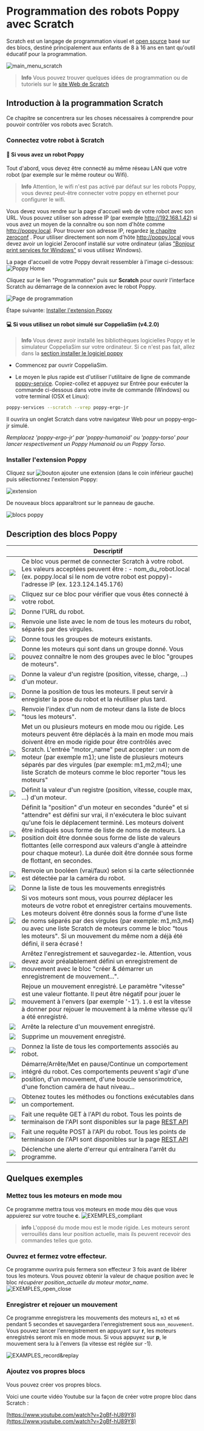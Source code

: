 # Programmation des robots Poppy avec Scratch

Scratch est un langage de programmation visuel et [open source](https://github.com/LLK) basé sur des blocs, destiné principalement aux enfants de 8 à 16 ans en tant qu'outil éducatif pour la programmation.

![main_menu_scratch](../img/scratch/main_menu_scratch.png)

> **Info** Vous pouvez trouver quelques idées de programmation ou de tutoriels sur le [site Web de Scratch](https://scratch.mit.edu/ideas)

## Introduction à la programmation Scratch

Ce chapitre se concentrera sur les choses nécessaires à comprendre pour pouvoir contrôler vos robots avec Scratch.

### Connectez votre robot à Scratch

#### 🤖 Si vous avez un robot Poppy

Tout d'abord, vous devez être connecté au même réseau LAN que votre robot (par exemple sur le même routeur ou Wifi).

> **Info** Attention, le wifi n'est pas activé par défaut sur les robots Poppy, vous devrez peut-être connecter votre poppy en ethernet pour configurer le wifi.

Vous devez vous rendre sur la page d'accueil web de votre robot avec son URL. Vous pouvez utiliser son adresse IP (par exemple http://192.168.1.42) si vous avez un moyen de la connaître ou son nom d'hôte comme http://poppy.local. Pour trouver son adresse IP, regardez [le chapitre zeroconf](../installation/install-zeroconf.md#alternatives-to-find-the-ip-address-of-a-computer-on-your-local-network) . Pour utiliser directement son nom d'hôte http://poppy.local vous devez avoir un logiciel Zeroconf installé sur votre ordinateur (alias ["Bonjour print services for Windows"](https://support.apple.com/kb/DL999?locale=en_US) si vous utilisez Windows).

La page d'accueil de votre Poppy devrait ressembler à l'image ci-dessous:
![Poppy Home](../img/scratch/INTERFACE_home.png)

Cliquez sur le lien "Programmation" puis sur **Scratch** pour ouvrir l'interface Scratch au démarrage de la connexion avec le robot Poppy.

![Page de programmation](../img/scratch/INTERFACE_programmingLanguages.png)

Étape suivante: [Installer l'extension Poppy](#install-poppy-extension)

#### 💻 Si vous utilisez un robot simulé sur CoppeliaSim (v4.2.0)
> **Info** Vous devez avoir installé les bibliothèques logicielles Poppy et le simulateur CoppeliaSim sur votre ordinateur. Si ce n'est pas fait, allez dans la [section installer le logiciel poppy](../installation/install-poppy-softwares.md)

- Commencez par ouvrir CoppeliaSim.

- Le moyen le plus rapide est d'utiliser l'utilitaire de ligne de commande [poppy-service](../software-libraries/poppy-creature.md#poppy-services). Copiez-collez et appuyez sur Entrée pour exécuter la commande ci-dessous dans votre invite de commande (Windows) ou votre terminal (OSX et Linux):
```bash
poppy-services --scratch --vrep poppy-ergo-jr
```
Il ouvrira un onglet Scratch dans votre navigateur Web pour un poppy-ergo-jr simulé.

*Remplacez 'poppy-ergo-jr' par 'poppy-humanoid' ou 'poppy-torso' pour lancer respectivement un Poppy Humanoid ou un Poppy Torso*.

### Installer l'extension Poppy

Cliquez sur ![bouton ajouter une extension](../img/scratch/INTERFACE_addExtension.png) (dans le coin inférieur gauche) puis sélectionnez l'extension Poppy:

![extension](../img/scratch/INTERFACE_extension.png)

De nouveaux blocs apparaîtront sur le panneau de gauche.

![blocs poppy](../img/scratch/INTERFACE_blocks.png)

## Description des blocs Poppy

| | Descriptif |
| - | ----------- |
| ![](../img/scratch/MISC_setHost.PNG) | Ce bloc vous permet de connecter Scratch à votre robot. Les valeurs acceptées peuvent être : - nom_du_robot.local (ex. poppy.local si le nom de votre robot est poppy)- l'adresse IP (ex. 123.124.145.176) |
| ![](../img/scratch/MISC_testConnection.PNG) | Cliquez sur ce bloc pour vérifier que vous êtes connecté à votre robot. |
| ![](../img/scratch/MISC_robotURL.PNG) | Donne l'URL du robot. |
| ![](../img/scratch/MOTOR_allMotors.PNG) | Renvoie une liste avec le nom de tous les moteurs du robot, séparés par des virgules. |
| ![](../img/scratch/MOTOR_allMotorGroups.PNG) | Donne tous les groupes de moteurs existants. |
| ![](../img/scratch/MOTOR_motorsInGroup.PNG) | Donne les moteurs qui sont dans un groupe donné. Vous pouvez connaître le nom des groupes avec le bloc "groupes de moteurs". |
| ![](../img/scratch/MOTOR_getVarOfMotor.PNG) | Donne la valeur d'un registre (position, vitesse, charge, ...) d'un moteur. |
| ![](../img/scratch/MOTOR_getAllMotorPositions.PNG) | Donne la position de tous les moteurs. Il peut servir à enregister la pose du robot et la réutiliser plus tard. |
| ![](../img/scratch/MOTOR_index.PNG) | Renvoie l'index d'un nom de moteur dans la liste de blocs "tous les moteurs". |
| ![](../img/scratch/MOTOR_setCompliant.PNG) | Met un ou plusieurs moteurs en mode mou ou rigide. Les moteurs peuvent être déplacés à la main en mode mou mais doivent être en mode rigide pour être contrôlés avec Scratch. L'entrée "motor_name" peut accepter : un nom de moteur (par exemple m1); une liste de plusieurs moteurs séparés par des virgules (par exemple: m1,m2,m4); une liste Scratch de moteurs comme le bloc reporter "tous les moteurs" |
| ![](../img/scratch/MOTOR_setVarOfMotor.PNG) | Définit la valeur d'un registre (position, vitesse, couple max, ...) d'un moteur. |
| ![](../img/scratch/MOTOR_goto.PNG) | Définit la "position" d'un moteur en secondes "durée" et si "attendre" est défini sur vrai, il n'exécutera le bloc suivant qu'une fois le déplacement terminé. Les moteurs doivent être indiqués sous forme de liste de noms de moteurs. La position doit être donnée sous forme de liste de valeurs flottantes (elle correspond aux valeurs d'angle à atteindre pour chaque moteur). La durée doit être donnée sous forme de flottant, en secondes.
| ![](../img/scratch/SENSOR_cardDetection.PNG) | Renvoie un booléen (vrai/faux) selon si la carte sélectionnée est détectée par la caméra du robot. |
| ![](../img/scratch/MOVE_allRecordedMoves.PNG) | Donne la liste de tous les mouvements enregistrés |
| ![](../img/scratch/MOVE_record.PNG) | Si vos moteurs sont mous, vous pourrez déplacer les moteurs de votre robot et enregistrer certains mouvements. Les moteurs doivent être donnés sous la forme d'une liste de noms séparés par des virgules (par exemple: m1,m3,m4) ou avec une liste Scratch de moteurs comme le bloc "tous les moteurs". Si un mouvement du même nom a déjà été défini, il sera écrasé ! |
| ![](../img/scratch/MOVE_save.PNG) | Arrêtez l'enregistrement et sauvegardez-le. Attention, vous devez avoir préalablement défini un enregistrement de mouvement avec le bloc "créer & démarrer un enregistrement de mouvement...". |
| ![](../img/scratch/MOVE_play.PNG) | Rejoue un mouvement enregistré. Le paramètre "vitesse" est une valeur flottante. Il peut être négatif pour jouer le mouvement à l'envers (par exemple '-1'). `1.0` est la vitesse à donner pour rejouer le mouvement à la même vitesse qu'il a été enregistré. |
| ![](../img/scratch/MOVE_stop.PNG) | Arrête la relecture d'un mouvement enregistré. |
| ![](../img/scratch/MOVE_remove.PNG) | Supprime un mouvement enregistré. |
| ![](../img/scratch/PRIMITIVE_getAllPrimitives.PNG) | Donnez la liste de tous les comportements associés au robot. |
| ![](../img/scratch/PRIMITIVE_startPrimitive.PNG) | Démarre/Arrête/Met en pause/Continue un comportement intégré du robot. Ces comportements peuvent s'agir d'une position, d'un mouvement, d'une boucle sensorimotrice, d'une fonction caméra de haut niveau... |
| ![](../img/scratch/PRIMITIVE_getMethodOfPrimitive.PNG) | Obtenez toutes les méthodes ou fonctions exécutables dans un comportement. |
| ![](../img/scratch/API_get.PNG) | Fait une requête GET à l'API du robot. Tous les points de terminaison de l'API sont disponibles sur la page [REST API](rest.md) |
| ![](../img/scratch/API_post.PNG) | Fait une requête POST à l'API du robot. Tous les points de terminaison de l'API sont disponibles sur la page [REST API](rest.md) |
| ![](../img/scratch/MISC_alert.PNG) | Déclenche une alerte d'erreur qui entraînera l'arrêt du programme. |

## Quelques exemples

### Mettez tous les moteurs en mode mou

Ce programme mettra tous vos moteurs en mode mou dès que vous appuierez sur votre touche **c**.
![EXEMPLES_compliant](../img/scratch/EXAMPLES_compliant.png)

> **info** L'opposé du mode mou est le mode rigide. Les moteurs seront verrouillés dans leur position actuelle, mais ils peuvent recevoir des commandes telles que goto.

### Ouvrez et fermez votre effecteur.

Ce programme ouvrira puis fermera son effecteur 3 fois avant de libérer tous les moteurs. Vous pouvez obtenir la valeur de chaque position avec le bloc *récupérer position_actuelle du moteur motor_name*.
![EXEMPLES_open_close](../img/scratch/EXAMPLES_openClose.png)


### Enregistrer et rejouer un mouvement

Ce programme enregistrera les mouvements des moteurs `m1`, `m3` et `m6` pendant 5 secondes et sauvegardera l'enregistrement sous `mon_mouvement`. Vous pouvez lancer l'enregistrement en appuyant sur **r**, les moteurs enregistrés seront mis en mode mous. Si vous appuyez sur **p**, le mouvement sera lu à l'envers (la vitesse est réglée sur -1).

![EXAMPLES_record&replay](../img/scratch/EXAMPLES_record&replay.png)

### Ajoutez vos propres blocs

Vous pouvez créer vos propres blocs.

Voici une courte vidéo Youtube sur la façon de créer votre propre bloc dans Scratch :

[https://www.youtube.com/watch?v=2gBf-hU89Y8](https://www.youtube.com/watch?v=2gBf-hU89Y8)